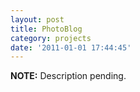 ```yaml
---
layout: post
title: PhotoBlog
category: projects
date: '2011-01-01 17:44:45'
---
```

<div class="alert info">
  <strong>NOTE:</strong> Description pending.
</div>